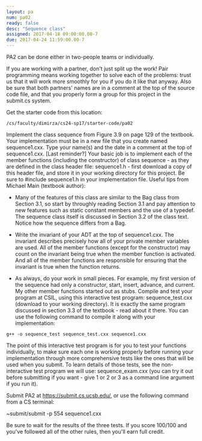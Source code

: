 ```yaml
---
layout: pa
num: pa02	
ready: false
desc: "Sequence class"
assigned: 2017-04-18 09:00:00.00-7
due: 2017-04-24 11:59:00.00-7
---
```


<div markdown="1">
PA2 can be done either in two-people teams or individually.

If you are working with a partner, don't just split up the work! Pair programming means working together to solve each of the problems: trust us that it will work more smoothly for you if you do it like that anyway. Also be sure that both partners' names are in a comment at the top of the source code file, and that you properly form a group for this project in the submit.cs system.

Get the starter code from this location:
```
/cs/faculty/dimirza/cs24-sp17/starter-code/pa02
```

Implement the class sequence from Figure 3.9 on page 129 of the textbook. Your implementation must be in a new file that you create named sequence1.cxx.
Type your name(s) and the date in a comment at the top of sequence1.cxx. [Last reminder?]
Your basic job is to implement each of the member functions (including the constructor) of class sequence - as they are defined in the class header file: sequence1.h - first download a copy of this header file, and store it in your working directory for this project.
Be sure to #include sequence1.h in your implementation file.
Useful tips from Michael Main (textbook author):

* Many of the features of this class are similar to the Bag class from Section 3.1, so start by throughly reading Section 3.1 and pay attention to new features such as static constant members and the use of a typedef. The sequence class itself is discussed in Section 3.2 of the class text. Notice how the sequence differs from a Bag.

* Write the invariant of your ADT at the top of sequence1.cxx. The invariant describes precisely how all of your private member variables are used. All of the member functions (except for the constructor) may count on the invariant being true when the member function is activated. And all of the member functions are responsible for ensuring that the invariant is true when the function returns.

* As always, do your work in small pieces. For example, my first version of the sequence had only a constructor, start, insert, advance, and current. My other member functions started out as stubs.
Compile and test your program at CSIL, using this interactive test program: sequence_test.cxx (download to your working directory). It is exactly the same program discussed in section 3.3 of the textbook - read about it there. You can use the following command to compile it along with your implementation:

```
g++ -o sequence_test sequence_test.cxx sequence1.cxx
```

The point of this interactive test program is for you to test your functions individually, to make sure each one is working properly before running your implementation through more comprehensive tests like the ones that will be used when you submit. To learn details of those tests, see the non-interactive test program we will use: sequence_exam.cxx (you can try it out before submitting if you want - give 1 or 2 or 3 as a command line argument if you run it).

Submit PA2 at https://submit.cs.ucsb.edu/, or use the following command from a CS terminal:

~submit/submit -p 554 sequence1.cxx

Be sure to wait for the results of the three tests. If you score 100/100 and you've followed all of the other rules, then you'll earn full credit.
